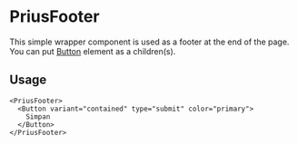 # PriusFooter

This simple wrapper component is used as a footer at the end of the page.
You can put [Button](https://material-ui.com/api/button/) element as a children(s).

## Usage

```tsx
<PriusFooter>
  <Button variant="contained" type="submit" color="primary">
    Simpan
  </Button>
</PriusFooter>
```
